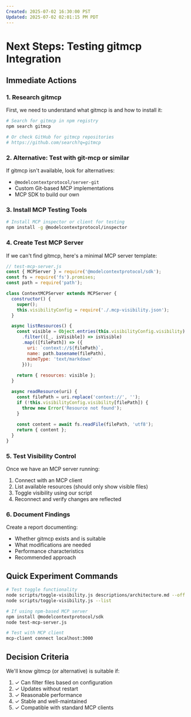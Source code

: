 ```yaml
---
Created: 2025-07-02 16:30:00 PST
Updated: 2025-07-02 02:01:15 PM PDT
---
```


# Next Steps: Testing gitmcp Integration

## Immediate Actions

### 1. Research gitmcp
First, we need to understand what gitmcp is and how to install it:

```bash
# Search for gitmcp in npm registry
npm search gitmcp

# Or check GitHub for gitmcp repositories
# https://github.com/search?q=gitmcp
```

### 2. Alternative: Test with git-mcp or similar
If gitmcp isn't available, look for alternatives:
- `@modelcontextprotocol/server-git`
- Custom Git-based MCP implementations
- MCP SDK to build our own

### 3. Install MCP Testing Tools
```bash
# Install MCP inspector or client for testing
npm install -g @modelcontextprotocol/inspector
```

### 4. Create Test MCP Server
If we can't find gitmcp, here's a minimal MCP server template:

```javascript
// test-mcp-server.js
const { MCPServer } = require('@modelcontextprotocol/sdk');
const fs = require('fs').promises;
const path = require('path');

class ContextMCPServer extends MCPServer {
  constructor() {
    super();
    this.visibilityConfig = require('./.mcp-visibility.json');
  }

  async listResources() {
    const visible = Object.entries(this.visibilityConfig.visibility)
      .filter(([_, isVisible]) => isVisible)
      .map(([filePath]) => ({
        uri: `context://${filePath}`,
        name: path.basename(filePath),
        mimeType: 'text/markdown'
      }));
    
    return { resources: visible };
  }

  async readResource(uri) {
    const filePath = uri.replace('context://', '');
    if (!this.visibilityConfig.visibility[filePath]) {
      throw new Error('Resource not found');
    }
    
    const content = await fs.readFile(filePath, 'utf8');
    return { content };
  }
}
```

### 5. Test Visibility Control
Once we have an MCP server running:

1. Connect with an MCP client
2. List available resources (should only show visible files)
3. Toggle visibility using our script
4. Reconnect and verify changes are reflected

### 6. Document Findings
Create a report documenting:
- Whether gitmcp exists and is suitable
- What modifications are needed
- Performance characteristics
- Recommended approach

## Quick Experiment Commands

```bash
# Test toggle functionality
node scripts/toggle-visibility.js descriptions/architecture.md --off
node scripts/toggle-visibility.js --list

# If using npm-based MCP server
npm install @modelcontextprotocol/sdk
node test-mcp-server.js

# Test with MCP client
mcp-client connect localhost:3000
```

## Decision Criteria

We'll know gitmcp (or alternative) is suitable if:
1. ✓ Can filter files based on configuration
2. ✓ Updates without restart
3. ✓ Reasonable performance
4. ✓ Stable and well-maintained
5. ✓ Compatible with standard MCP clients